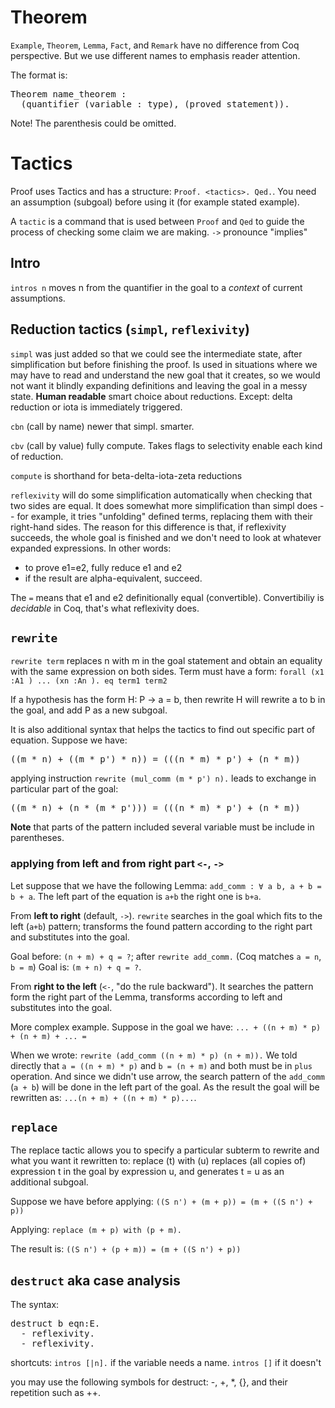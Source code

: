
# Theorem

`Example`, `Theorem`, `Lemma`, `Fact`, and `Remark` have no difference from Coq perspective. But we use different names to emphasis reader attention.

The format is: 
<pre>
Theorem name_theorem : 
  (quantifier (variable : type), (proved statement)).
</pre>

Note! The parenthesis could be omitted.

# Tactics

Proof uses Tactics and has a structure: `Proof. <tactics>. Qed.`. You need an assumption (subgoal) before using it (for example stated example).

A `tactic` is a command that is used between `Proof` and `Qed` to guide the process of checking some claim we are making. 
`->` pronounce "implies"


## Intro
`intros n` moves n from the quantifier in the goal to a *context* of current assumptions.

## Reduction tactics (`simpl`, `reflexivity`)
`simpl` was just added so that we could see the intermediate state, after simplification but before finishing the proof. Is used in situations where we may have to read and understand the new goal that it creates, so we would not want it blindly expanding definitions and leaving the goal in a messy state. **Human readable** smart choice about reductions. Except: delta reduction or iota is immediately triggered.

`cbn` (call by name) newer that simpl. smarter.

`cbv` (call by value) fully compute. Takes flags to selectivity enable each kind of reduction.

`compute` is shorthand for beta-delta-iota-zeta reductions

`reflexivity` will do some simplification automatically when checking that two sides are equal. It does somewhat more simplification than simpl does -- for example, it tries "unfolding" defined terms, replacing them with their right-hand sides. The reason for this difference is that, if reflexivity succeeds, the whole goal is finished and we don't need to look at whatever expanded expressions. In other words:
* to prove e1=e2, fully reduce e1 and e2
* if the result are alpha-equivalent, succeed.

The `=` means that e1 and e2 definitionally equal (convertible). Convertibiliy is *decidable* in Coq, that's what reflexivity does.

## `rewrite`
`rewrite term` replaces n with m in the goal statement and obtain an equality with the same expression on both sides. Term must have a form: `forall (x1 :A1 ) ... (xn :An ). eq term1 term2`

If a hypothesis has the form H: P → a = b, then rewrite H will rewrite a to b in the goal, and add P as a new subgoal.

It is also additional syntax that helps the tactics to find out specific part of equation. Suppose we have: 

<pre>
((m * n) + ((m * p') * n)) = (((n * m) * p') + (n * m))
</pre>

applying instruction `rewrite (mul_comm (m * p') n).` leads to exchange in particular part of the goal:

<pre>
((m * n) + (n * (m * p'))) = (((n * m) * p') + (n * m))
</pre>

**Note** that parts of the pattern included several variable must be include in parentheses.

### applying from left and from right part `<-`, `->`

Let suppose that we have the following Lemma: `add_comm : ∀ a b, a + b = b + a`. The left part of the equation is `a+b` the right one is `b+a`.

From **left to right** (default, `->`). `rewrite` searches in the goal which fits to the left (`a+b`) pattern; transforms the found pattern according to the right part and substitutes into the goal. 

Goal before: `(n + m) + q = ?`; 
after `rewrite add_comm.` (Coq matches `a = n`, `b = m`)
Goal is: `(m + n) + q = ?`. 

From **right to the left** (`<-`, "do the rule backward"). It searches the pattern form the right part of the Lemma, transforms according to left and substitutes into the goal.

More complex example. Suppose in the goal we have:
 `... + ((n + m) * p) + (n + m) + ... = `
 
When we wrote: `rewrite (add_comm ((n + m) * p) (n + m)).` We told directly that `a = ((n + m) * p)` and `b = (n + m)` and both must be in `plus` operation. And since we didn't use arrow, the search pattern of the `add_comm` (`a + b`) will be done in the left part of the goal. As the result the goal will be rewritten as:
`...(n + m) + ((n + m) * p)...`.



## `replace`
The replace tactic allows you to specify a particular subterm to 
rewrite and what you want it rewritten to: replace (t) with (u) replaces 
(all copies of) expression t in the goal by expression u, 
and generates t = u as an additional subgoal.

Suppose we have before applying: 
`((S n') + (m + p)) = (m + ((S n') + p))`

Applying: `replace (m + p) with (p + m).`

The result is:
`((S n') + (p + m)) = (m + ((S n') + p))`

## `destruct` aka case analysis

The syntax:

<pre>
destruct b eqn:E.
  - reflexivity.
  - reflexivity.
</pre>

shortcuts: `intros [|n].` if the variable needs a name.
`intros []` if it doesn't

you may use the following symbols for destruct: -, +, *, {}, and their repetition such as ++.